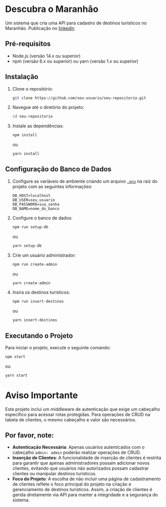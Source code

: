 ﻿# Descubra o Maranhão

Um sistema que cria uma API para cadastro de destinos turísticos no Maranhão.
Publicação no [linkedin](https://www.linkedin.com/feed/update/urn:li:activity:7226967930062700544/)
## Pré-requisitos

- Node.js (versão 14.x ou superior)
- npm (versão 6.x ou superior) ou yarn (versão 1.x ou superior)

## Instalação

1. Clone o repositório:
    ```bash
    git clone https://github.com/seu-usuario/seu-repositorio.git
    ```
2. Navegue até o diretório do projeto:
    ```bash
    cd seu-repositorio
    ```
3. Instale as dependências:
    ```bash
    npm install
    ```
    ou
    ```bash
    yarn install
    ```

## Configuração do Banco de Dados

1. Configure as variáveis de ambiente criando um arquivo [`.env`](command:_github.copilot.openRelativePath?%5B%7B%22scheme%22%3A%22file%22%2C%22authority%22%3A%22%22%2C%22path%22%3A%22%2Fworkspaces%2FDescubra-o-Maranhao%2F.env%22%2C%22query%22%3A%22%22%2C%22fragment%22%3A%22%22%7D%5D "/workspaces/Descubra-o-Maranhao/.env") na raiz do projeto com as seguintes informações:
    ```env
    DB_HOST=localhost
    DB_USER=seu_usuario
    DB_PASSWORD=sua_senha
    DB_NAME=nome_do_banco
    ```

2. Configure o banco de dados:
    ```bash
    npm run setup-db
    ```
    ou
    ```bash
    yarn setup-db
    ```

3. Crie um usuário administrador:
    ```bash
    npm run create-admin
    ```
    ou
    ```bash
    yarn create-admin
    ```

4. Insira os destinos turísticos:
    ```bash
    npm run insert-destinos
    ```
    ou
    ```bash
    yarn insert-destinos
    ```

## Executando o Projeto

Para iniciar o projeto, execute o seguinte comando:

```bash
npm start
```
ou 
```bash
yarn start
```

# Aviso Importante

Este projeto inclui um middleware de autenticação que exige um cabeçalho específico para acessar rotas protegidas. Para operações de CRUD na tabela de clientes, o mesmo cabeçalho e valor são necessários.

## Por favor, note:

- **Autenticação Necessária**: Apenas usuários autenticados com o cabeçalho `admin: admin` poderão realizar operações de CRUD.
- **Inserção de Clientes**: A funcionalidade de inserção de clientes é restrita para garantir que apenas administradores possam adicionar novos clientes, evitando que usuários não autorizados possam cadastrar clientes ou manipular destinos turísticos.
- **Foco do Projeto**: A escolha de não incluir uma página de cadastramento de clientes reflete o foco principal do projeto na criação e gerenciamento de destinos turísticos. Assim, a criação de clientes é gerida diretamente via API para manter a integridade e a segurança do sistema.

